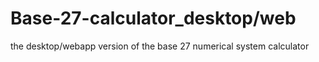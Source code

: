 # Base-27-calculator_desktop/web
the desktop/webapp version of the base 27 numerical system calculator 
